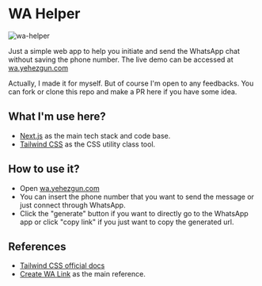 # WA Helper

![wa-helper](https://socialify.git.ci/yehezkielgunawan/wa-helper/image?description=1&descriptionEditable=%F0%9F%93%B2Send%20a%20Whatsapp%20message%20without%20saving%20the%20contact%20first.&logo=https%3A%2F%2Fcdn-icons-png.flaticon.com%2F512%2F408%2F408708.png%3Fw%3D740&owner=1&pattern=Plus&theme=Dark)

Just a simple web app to help you initiate and send the WhatsApp chat without saving the phone number. The live demo can be accessed at [wa.yehezgun.com](https://wa.yehezgun.com)

Actually, I made it for myself. But of course I'm open to any feedbacks. You can fork or clone this repo and make a PR here if you have some idea.

## What I'm use here?

- [Next.js](https://nextjs.org/) as the main tech stack and code base.
- [Tailwind CSS](https://tailwindcss.com/) as the CSS utility class tool.

## How to use it?

- Open [wa.yehezgun.com](https://wa.yehezgun.com)
- You can insert the phone number that you want to send the message or just connect through WhatsApp.
- Click the "generate" button if you want to directly go to the WhatsApp app or click "copy link" if you just want to copy the generated url.

## References

- [Tailwind CSS official docs](https://tailwindcss.com/)
- [Create WA Link](https://create.wa.link/) as the main reference.
